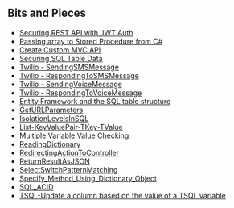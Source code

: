 ## Bits and Pieces
- [Securing REST API with JWT Auth](https://github.com/seandrewsr/code/blob/main/SecuringRESTAPIJWTAuthAES-EncryptedKeys.pdf)
- [Passing array to Stored Procedure from C#](https://github.com/seandrewsr/code/blob/main/PassingArrayToSP_XML.pdf)
- [Create Custom MVC API](https://github.com/seandrewsr/code/blob/main/Creating%20a%20Custom%20MVC%20API%20for%20Managing%20Patient%20Prescriptions%20with%20Twilio%20Integration.pdf)
- [Securing SQL Table Data](https://github.com/seandrewsr/code/blob/main/SecuringSQLTableData.pdf)
- [Twilio - SendingSMSMessage](https://github.com/seandrewsr/code/blob/main/Twilio/SendingSMSMessage.pdf)
- [Twilio - RespondingToSMSMessage](https://github.com/seandrewsr/code/blob/main/Twilio/RespondingToSMSMessage.pdf)
- [Twilio - SendingVoiceMessage](https://github.com/seandrewsr/code/blob/main/Twilio/SendingVoiceMessage.pdf)
- [Twilio - RespondingToVoiceMessage](https://github.com/seandrewsr/code/blob/main/Twilio/RespondingToVoiceMessage.pdf)
- [Entity Framework and the SQL table structure](https://github.com/seandrewsr/code/blob/main/Entity%20Framework%20and%20the%20SQL%20table%20structure.pdf)
- [GetURLParameters](https://github.com/seandrewsr/code/blob/main/GetURLParameters.pdf)
- [IsolationLevelsInSQL](https://github.com/seandrewsr/code/blob/main/IsolationLevelsInSQL.pdf)
- [List-KeyValuePair-TKey-TValue](https://github.com/seandrewsr/code/blob/main/List-KeyValuePair-TKey-TValue.pdf)
- [Multiple Variable Value Checking](https://github.com/seandrewsr/code/blob/main/Multiple%20Variable%20Value%20Checking.pdf)
- [ReadingDictionary](https://github.com/seandrewsr/code/blob/main/ReadingDictionary.pdf)
- [RedirectingActionToController](https://github.com/seandrewsr/code/blob/main/RedirectingActionToController.pdf)
- [ReturnResultAsJSON](https://github.com/seandrewsr/code/blob/main/ReturnResultAsJSON.pdf)
- [SelectSwitchPatternMatching](https://github.com/seandrewsr/code/blob/main/SelectSwitchPatternMatching.pdf)
- [Specify_Method_Using_Dictionary_Object](https://github.com/seandrewsr/code/blob/main/Specify%20Method%20Using%20Dictionary%20Object.pdf)
- [SQL_ACID](https://github.com/seandrewsr/code/blob/main/SQL_ACID.pdf)
- [TSQL-Update a column based on the value of a TSQL variable](https://github.com/seandrewsr/code/blob/main/TSQL-Update%20a%20column%20based%20on%20the%20value%20of%20a%20TSQL%20variable.pdf)

<!--
**seandrewsr/seandrewsr** is a ✨ _special_ ✨ repository because its `README.md` (this file) appears on your GitHub profile.

Here are some ideas to get you started:

- 🔭 I’m currently working on ...
- 🌱 I’m currently learning ...
- 👯 I’m looking to collaborate on ...
- 🤔 I’m looking for help with ...
- 💬 Ask me about ...
- 📫 How to reach me: ...
- 😄 Pronouns: ...
- ⚡ Fun fact: ...
-->
